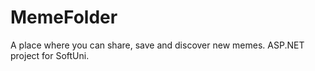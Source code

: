 # MemeFolder
A place where you can share, save and discover new memes. ASP.NET project for SoftUni.
